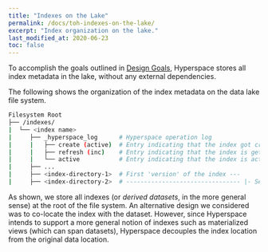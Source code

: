 ```yaml
---
title: "Indexes on the Lake"
permalink: /docs/toh-indexes-on-the-lake/
excerpt: "Index organization on the lake."
last_modified_at: 2020-06-23
toc: false
---
```


To accomplish the goals outlined in [Design Goals](/hyperspace/docs/toh-design-goals/), 
Hyperspace stores all index metadata in the lake, without any external dependencies. 

The following shows the organization of the index metadata on the data lake file 
system.

```bash
Filesystem Root
├── /indexes/
|  └── <index name>
|     ├── _hyperspace_log      # Hyperspace operation log
|     |   ├── create (active)  # Entry indicating that the index got created
|     |   ├── refresh (inc)    # Entry indicating that the index is getting refreshed
|     |   └── active           # Entry indicating that the index is active again
|     ├── ...                  
|     ├── <index-directory-1>  # First 'version' of the index ---
|     ├── <index-directory-2>  # -------------------------------- |- Second version
```

As shown, we store all indexes (or *derived datasets*, in the more general sense) 
at the root of the file system. An alternative
design we considered was to co-locate the index with the dataset. However, 
since Hyperspace intends to support a more general notion of indexes such as 
materialized views (which can span datasets), Hyperspace decouples the index 
location from the original data location. 
